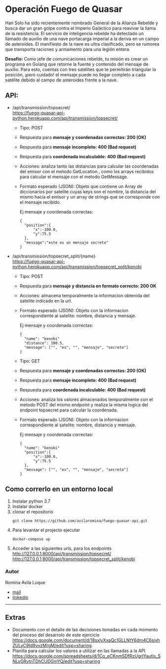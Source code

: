 # Operación Fuego de Quasar

Han Solo ha sido recientemente nombrado General de la Alianza
Rebelde y busca dar un gran golpe contra el Imperio Galáctico para
reavivar la llama de la resistencia. El servicio de inteligencia rebelde ha detectado un llamado de auxilio de
una nave portacarga imperial a la deriva en un campo de asteroides. El
manifiesto de la nave es ultra clasificado, pero se rumorea que
transporta raciones y armamento para una legión entera.

**Desafio:** Como jefe de comunicaciones rebelde, tu misión es crear un programa en Golang que retorne
la fuente y contenido del mensaje de auxilio. Para esto, cuentas con tres satélites que te
permitirán triangular la posición, ¡pero cuidado! el mensaje puede no llegar completo a cada
satélite debido al campo de asteroides frente a la nave.


## API:

* /api/transmission/topsecret/  
  https://fuego-quasar-api-python.herokuapp.com/api/transmission/topsecret/

  * Tipo: POST
  * Respuesta para **mensaje y coordenadas correctas: 200 (OK)**
  * Respuesta para **mensaje incompleto: 400 (Bad request)**
  * Respuesta para **coordenada incalculable: 400 (Bad request)**
  * Acciones: analiza tanto las distancias para calcular las coordenadas del emisor con el metodo GetLocation , como los arrays recibidos para calcular el mensaje con el metodo GetMessage.
  * Formato esperado (JSON): Objeto que contiene un Array de diccionarios por satelite cuyas keys son el nombre, la distancia del mismo hacia el emisor y un array de strings que se corresponde con el mensaje recibido.

    Ej mensaje y coordenada correctas:
    ```
    {
      "position":{
          "x":-100.0,
          "y":75.5
      },
      "message":"este es un mensaje secreto"
    }
    ```

* /api/transmission/topsecret_split/{name}  
  https://fuego-quasar-api-python.herokuapp.com/api/transmission/topsecret_split/kenobi

  * Tipo: POST
  * Respuesta para **mensaje y distancia en formato correcto: 200 OK**
  * Acciones: almacena temporalmente la informacion obtenida del satelite indicado en la url.
  * Formato esperado (JSON): Objeto con la informacion correspondiente al satelite: nombre, distancia y mensaje.

    Ej mensaje y coordenada correctas:
    ```
    {
      "name": "kenobi"
      "distance": 100.5,
      "message": ["", "es", "", "mensaje", "secreto"]
    }
    ```
  
  * Tipo: GET
  * Respuesta para **mensaje y coordenadas correctas: 200 (OK)**
  * Respuesta para **mensaje incompleto: 400 (Bad request)**
  * Respuesta para **coordenada incalculable: 400 (Bad request)**
  * Acciones: analiza los valores almacenados temporalmente con el metodo POST del mismo endpoint y realiza la misma logica del endpoint topsecret para calcular la coordenada.
  * Formato esperado (JSON): Objeto con la informacion correspondiente al satelite: nombre, distancia y mensaje.

    Ej mensaje y coordenada correctas:
    ```
    {
      "name": "kenobi"
      "position":{
          "x":-100.0,
          "y":75.5
      },
      "message": ["", "es", "", "mensaje", "secreto"]
    }
    ```


## Como correrlo en un entorno local

1. Instalar python 3.7 
2. Instalar docker
3. clonar el repositorio
    ```
    git clone https://github.com/avilaromina/fuego-quasar-api.git
    ```
4. Para levantar el projecto ejecutar 
    ```
    docker-compose up
    ```
5. Acceder a las siguientes urls, para los endpoints  
    http://127.0.0.1:8000/api/transmission/topsecret/  
    http://127.0.0.1:8000/api/transmission/topsecret_split/kenobi


### Autor
Romina Avila Luque
* [mail](mailto:romina.avila.luque@outlook.com)
* [linkedin](https://www.linkedin.com/in/rominic29/)

---

## Extras

* Documento con el detalle de las decisiones tomadas en cada momento del proceso del desarrolo de este ejercicio  https://docs.google.com/document/d/18sxlvXxaQc1GLLNtY6dm4C6sjxhZULyC9Id9vvzMrgM/edit?usp=sharing.
* Planilla para calcular los valores a utilizar en las llamadas a la API  https://docs.google.com/spreadsheets/d/1Co_eCKnmSDfRzUgrIYautIs_SNLvGRytnTDhCUDGmYQ/edit?usp=sharing

